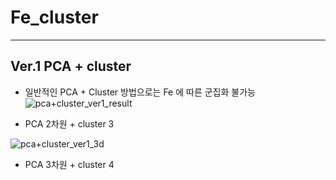 # Fe_cluster
---
## Ver.1 PCA + cluster
- 일반적인 PCA + Cluster 방법으로는 Fe 에 따른 군집화 불가능
![pca+cluster_ver1_result](https://github.com/heeyoung1217/Fe_cluster/assets/85873401/2577b078-5722-4c73-bace-6a462b11b549)

- PCA 2차원 + cluster 3

![pca+cluster_ver1_3d](https://github.com/heeyoung1217/Fe_cluster/assets/85873401/abc6a7e5-1cd5-4abc-b100-d87f824f38f7)

- PCA 3차원 + cluster 4
